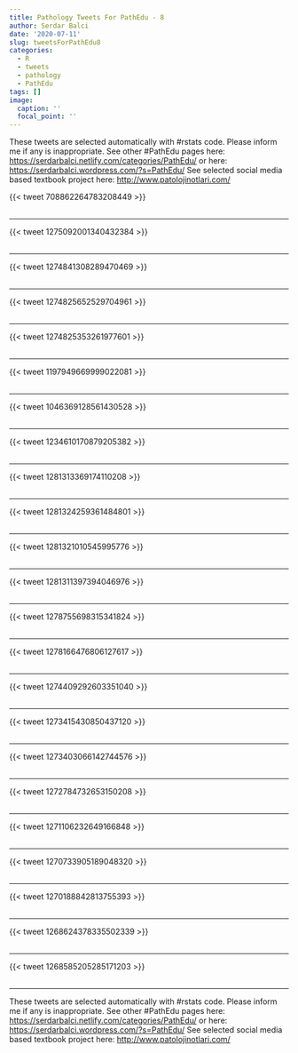 ```yaml
---
title: Pathology Tweets For PathEdu - 8
author: Serdar Balci
date: '2020-07-11'
slug: tweetsForPathEdu8
categories:
  - R
  - tweets
  - pathology
  - PathEdu
tags: []
image:
  caption: ''
  focal_point: ''
---
```



These tweets are selected automatically with #rstats code. Please inform me if any is inappropriate.
See other #PathEdu pages here: https://serdarbalci.netlify.com/categories/PathEdu/  or here: https://serdarbalci.wordpress.com/?s=PathEdu/ 
See selected social media based textbook project here: http://www.patolojinotlari.com/

{{< tweet 708862264783208449 >}}
<br>
<br>
<hr>
{{< tweet 1275092001340432384 >}}
<br>
<br>
<hr>
{{< tweet 1274841308289470469 >}}
<br>
<br>
<hr>
{{< tweet 1274825652529704961 >}}
<br>
<br>
<hr>
{{< tweet 1274825353261977601 >}}
<br>
<br>
<hr>
{{< tweet 1197949669999022081 >}}
<br>
<br>
<hr>
{{< tweet 1046369128561430528 >}}
<br>
<br>
<hr>
{{< tweet 1234610170879205382 >}}
<br>
<br>
<hr>
{{< tweet 1281313369174110208 >}}
<br>
<br>
<hr>
{{< tweet 1281324259361484801 >}}
<br>
<br>
<hr>
{{< tweet 1281321010545995776 >}}
<br>
<br>
<hr>
{{< tweet 1281311397394046976 >}}
<br>
<br>
<hr>
{{< tweet 1278755698315341824 >}}
<br>
<br>
<hr>
{{< tweet 1278166476806127617 >}}
<br>
<br>
<hr>
{{< tweet 1274409292603351040 >}}
<br>
<br>
<hr>
{{< tweet 1273415430850437120 >}}
<br>
<br>
<hr>
{{< tweet 1273403066142744576 >}}
<br>
<br>
<hr>
{{< tweet 1272784732653150208 >}}
<br>
<br>
<hr>
{{< tweet 1271106232649166848 >}}
<br>
<br>
<hr>
{{< tweet 1270733905189048320 >}}
<br>
<br>
<hr>
{{< tweet 1270188842813755393 >}}
<br>
<br>
<hr>
{{< tweet 1268624378335502339 >}}
<br>
<br>
<hr>
{{< tweet 1268585205285171203 >}}
<br>
<br>
<hr>


These tweets are selected automatically with #rstats code. Please inform me if any is inappropriate.
See other #PathEdu pages here: https://serdarbalci.netlify.com/categories/PathEdu/  or here: https://serdarbalci.wordpress.com/?s=PathEdu/ 
See selected social media based textbook project here: http://www.patolojinotlari.com/
